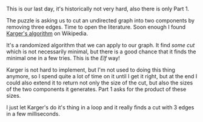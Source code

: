 This is our last day, it's historically not very hard, also there is only Part 1.

The puzzle is asking us to cut an undirected graph into two components by 
removing three edges. Time to open the literature. Soon enough I found [Karger's 
algorithm](https://en.wikipedia.org/wiki/Karger%27s_algorithm) on Wikipedia.

It's a randomized algorithm that we can apply to our graph. It find _some cut_
which is not necessarily minimal, but there is a good chance that it finds the
minimal one in a few tries. This is the _Elf_ way!

Karger is not hard to implement, but I'm not used to doing this thing anymore, so
I spend quite a lot of time on it until I get it right, but at the end I could 
also extend it to return not only the size of the cut, but also the sizes of the 
two components it generates. Part 1 asks for the product of these sizes.

I just let Karger's do it's thing in a loop and it really finds a cut with 3
edges in a few milliseconds.


